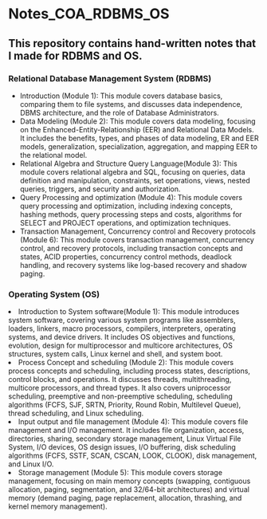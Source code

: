 # Notes_COA_RDBMS_OS

<h2>This repository contains hand-written notes that I made for RDBMS and OS.</h2>
<h3>Relational Database Management System (RDBMS)</h3>
<ul>
  <li>Introduction (Module 1): This module covers database basics, comparing them to file systems, and discusses data independence, DBMS architecture, and the role of Database Administrators.</li>
  <li>Data Modeling (Module 2): This module covers data modeling, focusing on the Enhanced-Entity-Relationship (EER) and Relational Data Models. It includes the benefits, types, and phases of data modeling, ER and EER models, generalization, specialization, aggregation, and mapping EER to the relational model.</li>
  <li>Relational Algebra and Structure Query Language(Module 3): This module covers relational algebra and SQL, focusing on queries, data definition and manipulation, constraints, set operations, views, nested queries, triggers, and security and authorization.</li>
  <li>Query Processing and optimization (Module 4): This module covers query processing and optimization, including indexing concepts, hashing methods, query processing steps and costs, algorithms for SELECT and PROJECT operations, and optimization techniques.</li>
  <li>Transaction Management, Concurrency control and Recovery protocols (Module 6): This module covers transaction management, concurrency control, and recovery protocols, including transaction concepts and states, ACID properties, concurrency control methods, deadlock handling, and recovery systems like log-based recovery and shadow paging.</li>
</ul>

<h3>Operating System (OS)</h3>
  <li>Introduction to System software(Module 1): This module introduces system software, covering various system programs like assemblers, loaders, linkers, macro processors, compilers, interpreters, operating systems, and device drivers. It includes OS objectives and functions, evolution, design for multiprocessor and multicore architectures, OS structures, system calls, Linux kernel and shell, and system boot.</li>
  <li>Process Concept and scheduling (Module 2): This module covers process concepts and scheduling, including process states, descriptions, control blocks, and operations. It discusses threads, multithreading, multicore processors, and thread types. It also covers uniprocessor scheduling, preemptive and non-preemptive scheduling, scheduling algorithms (FCFS, SJF, SRTN, Priority, Round Robin, Multilevel Queue), thread scheduling, and Linux scheduling.</li>
  <li>Input output and file management (Module 4): This module covers file management and I/O management. It includes file organization, access, directories, sharing, secondary storage management, Linux Virtual File System, I/O devices, OS design issues, I/O buffering, disk scheduling algorithms (FCFS, SSTF, SCAN, CSCAN, LOOK, CLOOK), disk management, and Linux I/O.</li>
  <li>Storage management (Module 5): This module covers storage management, focusing on main memory concepts (swapping, contiguous allocation, paging, segmentation, and 32/64-bit architectures) and virtual memory (demand paging, page replacement, allocation, thrashing, and kernel memory management).</li>
